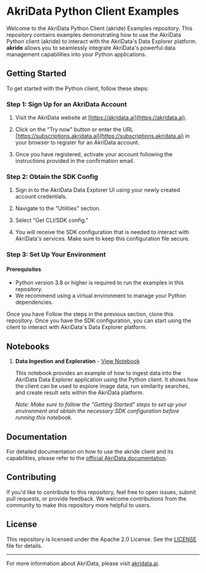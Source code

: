 # AkriData Python Client Examples


Welcome to the AkriData Python Client (akride) Examples repository. This repository contains examples demonstrating how to use the AkriData Python client (akride) to interact with the AkriData's Data Explorer platform.  **akride** allows you to seamlessly integrate AkriData's powerful data management capabilities into your Python applications.


## Getting Started

To get started with the Python client, follow these steps:

### Step 1: Sign Up for an AkriData Account

1. Visit the AkriData website at [https://akridata.ai](https://akridata.ai).

2. Click on the "Try now" button or enter the URL [https://subscriptions.akridata.ai](https://subscriptions.akridata.ai) in your browser to register for an AkriData account.

3. Once you have registered, activate your account following the instructions provided in the confirmation email.

### Step 2: Obtain the SDK Config

1. Sign in to the AkriData Data Explorer UI using your newly created account credentials.

2. Navigate to the "Utilities" section.

3. Select "Get CLI/SDK config."

4. You will receive the SDK configuration that is needed to interact with AkriData's services. Make sure to keep this configuration file secure.

### Step 3: Set Up Your Environment

#### Prerequisites

- Python version 3.8 or higher is required to run the examples in this repository.
- We recommend using a virtual environment to manage your Python dependencies.

Once you have Follow the steps in the previous section, clone this repository. Once you have the SDK configuration, you can start using the client to interact with AkriData's Data Explorer platform.

## Notebooks


1. **Data Ingestion and Exploration** - [View Notebook](notebooks/akride_explore_dataset.ipynb)

   This notebook provides an example of how to ingest data into the AkriData Data Explorer application using the Python client. It shows how the client can be used to explore image data, run similarity searches, and create result sets within the AkriData platform.

   _Note: Make sure to follow the "Getting Started" steps to set up your environment and obtain the necessary SDK configuration before running this notebook._

## Documentation

For detailed documentation on how to use the akride client and its capabilities, please refer to the [official AkriData documentation](https://akridata-akride.readthedocs-hosted.com/en/latest/).

## Contributing

If you'd like to contribute to this repository, feel free to open issues, submit pull requests, or provide feedback. We welcome contributions from the community to make this repository more helpful to users.

## License

This repository is licensed under the Apache 2.0 License. See the [LICENSE](LICENSE) file for details.

---

For more information about AkriData, please visit [akridata.ai](https://www.akridata.ai).